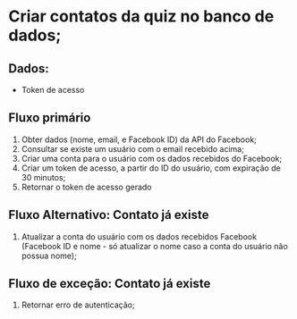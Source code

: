 # Criar contatos da quiz no banco de dados;

## Dados:
* Token de acesso

## Fluxo primário
1. Obter dados (nome, email, e Facebook ID) da API do Facebook;
2. Consultar se existe um usuário com o email recebido acima;
3. Criar uma conta para o usuário com os dados recebidos do Facebook;
4. Criar um token de acesso, a partir do ID do usuário, com expiração de 30 minutos;
5. Retornar o token de acesso gerado


## Fluxo Alternativo: Contato já existe
1. Atualizar a conta do usuário com os dados recebidos Facebook (Facebook ID e nome - só atualizar o nome caso a conta do usuário não possua nome);

## Fluxo de exceção: Contato já existe
1. Retornar erro de autenticação;
